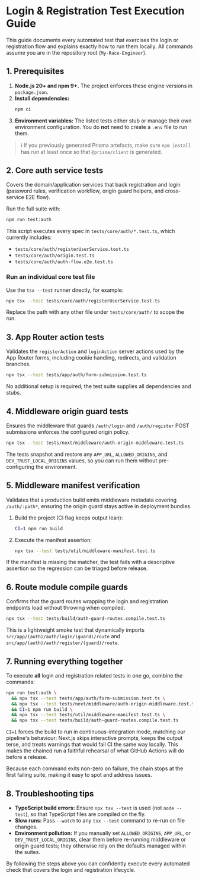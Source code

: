 <!--
Filename: docs/guides/run-login-registration-tests.md
Author: Jayson + The Brainy One
Date: 2025-03-18
Purpose: Document every automated login and registration test and how to run them locally.
License: MIT License
-->

# Login & Registration Test Execution Guide

This guide documents every automated test that exercises the login or registration flow and explains exactly how to run them locally. All commands assume you are in the repository root (`My-Race-Engineer`).

## 1. Prerequisites

1. **Node.js 20+ and npm 9+.** The project enforces these engine versions in `package.json`.
2. **Install dependencies:**
   ```bash
   npm ci
   ```
3. **Environment variables:** The listed tests either stub or manage their own environment configuration. You do **not** need to create a `.env` file to run them.

> ℹ️ If you previously generated Prisma artefacts, make sure `npm install` has run at least once so that `@prisma/client` is generated.

## 2. Core auth service tests

Covers the domain/application services that back registration and login (password rules, verification workflow, origin guard helpers, and cross-service E2E flow).

Run the full suite with:
```bash
npm run test:auth
```
This script executes every spec in `tests/core/auth/*.test.ts`, which currently includes:
- `tests/core/auth/registerUserService.test.ts`
- `tests/core/auth/origin.test.ts`
- `tests/core/auth/auth-flow.e2e.test.ts`

### Run an individual core test file
Use the `tsx --test` runner directly, for example:
```bash
npx tsx --test tests/core/auth/registerUserService.test.ts
```
Replace the path with any other file under `tests/core/auth/` to scope the run.

## 3. App Router action tests

Validates the `registerAction` and `loginAction` server actions used by the App Router forms, including cookie handling, redirects, and validation branches.

```bash
npx tsx --test tests/app/auth/form-submission.test.ts
```
No additional setup is required; the test suite supplies all dependencies and stubs.

## 4. Middleware origin guard tests

Ensures the middleware that guards `/auth/login` and `/auth/register` POST submissions enforces the configured origin policy.

```bash
npx tsx --test tests/next/middleware/auth-origin-middleware.test.ts
```
The tests snapshot and restore any `APP_URL`, `ALLOWED_ORIGINS`, and `DEV_TRUST_LOCAL_ORIGINS` values, so you can run them without pre-configuring the environment.

## 5. Middleware manifest verification

Validates that a production build emits middleware metadata covering `/auth/:path*`, ensuring the origin guard stays active in deployment bundles.

1. Build the project (CI flag keeps output lean):
   ```bash
   CI=1 npm run build
   ```
2. Execute the manifest assertion:
   ```bash
   npx tsx --test tests/util/middleware-manifest.test.ts
   ```

If the manifest is missing the matcher, the test fails with a descriptive assertion so the regression can be triaged before release.

## 6. Route module compile guards

Confirms that the guard routes wrapping the login and registration endpoints load without throwing when compiled.

```bash
npx tsx --test tests/build/auth-guard-routes.compile.test.ts
```
This is a lightweight smoke test that dynamically imports `src/app/(auth)/auth/login/(guard)/route` and `src/app/(auth)/auth/register/(guard)/route`.

## 7. Running everything together

To execute **all** login and registration related tests in one go, combine the commands:

```bash
npm run test:auth \
  && npx tsx --test tests/app/auth/form-submission.test.ts \
  && npx tsx --test tests/next/middleware/auth-origin-middleware.test.ts \
  && CI=1 npm run build \
  && npx tsx --test tests/util/middleware-manifest.test.ts \
  && npx tsx --test tests/build/auth-guard-routes.compile.test.ts
```

`CI=1` forces the build to run in continuous-integration mode, matching our pipeline's behaviour: Next.js skips interactive prompts, keeps the output terse, and treats warnings that would fail CI the same way locally. This makes the chained run a faithful rehearsal of what GitHub Actions will do before a release.

Because each command exits non-zero on failure, the chain stops at the first failing suite, making it easy to spot and address issues.

## 8. Troubleshooting tips

- **TypeScript build errors:** Ensure `npx tsx --test` is used (not `node --test`), so that TypeScript files are compiled on the fly.
- **Slow runs:** Pass `--watch` to any `tsx --test` command to re-run on file changes.
- **Environment pollution:** If you manually set `ALLOWED_ORIGINS`, `APP_URL`, or `DEV_TRUST_LOCAL_ORIGINS`, clear them before re-running middleware or origin guard tests; they otherwise rely on the defaults managed within the suites.

By following the steps above you can confidently execute every automated check that covers the login and registration lifecycle.
